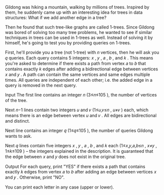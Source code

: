 Gildong was hiking a mountain, walking by millions of trees. Inspired by them, he suddenly came up with an interesting idea for trees in data structures: What if we add another edge in a tree?

Then he found that such tree-like graphs are called 1-trees. Since Gildong was bored of solving too many tree problems, he wanted to see if similar techniques in trees can be used in 1-trees as well. Instead of solving it by himself, he's going to test you by providing queries on 1-trees.

First, he'll provide you a tree (not 1-tree) with 𝑛
 vertices, then he will ask you 𝑞
 queries. Each query contains 5
 integers: 𝑥
, 𝑦
, 𝑎
, 𝑏
, and 𝑘
. This means you're asked to determine if there exists a path from vertex 𝑎
 to 𝑏
 that contains exactly 𝑘
 edges after adding a bidirectional edge between vertices 𝑥
 and 𝑦
. A path can contain the same vertices and same edges multiple times. All queries are independent of each other; i.e. the added edge in a query is removed in the next query.

Input
The first line contains an integer 𝑛
 (3≤𝑛≤105
), the number of vertices of the tree.

Next 𝑛−1
 lines contain two integers 𝑢
 and 𝑣
 (1≤𝑢,𝑣≤𝑛
, 𝑢≠𝑣
) each, which means there is an edge between vertex 𝑢
 and 𝑣
. All edges are bidirectional and distinct.

Next line contains an integer 𝑞
 (1≤𝑞≤105
), the number of queries Gildong wants to ask.

Next 𝑞
 lines contain five integers 𝑥
, 𝑦
, 𝑎
, 𝑏
, and 𝑘
 each (1≤𝑥,𝑦,𝑎,𝑏≤𝑛
, 𝑥≠𝑦
, 1≤𝑘≤109
) – the integers explained in the description. It is guaranteed that the edge between 𝑥
 and 𝑦
 does not exist in the original tree.

Output
For each query, print "YES" if there exists a path that contains exactly 𝑘
 edges from vertex 𝑎
 to 𝑏
 after adding an edge between vertices 𝑥
 and 𝑦
. Otherwise, print "NO".

You can print each letter in any case (upper or lower).